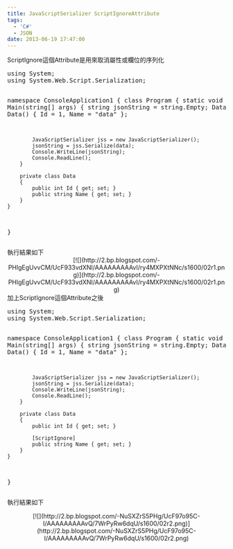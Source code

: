 ```yaml
---
title: JavaScriptSerializer ScriptIgnoreAttribute
tags:
  - 'C#'
  - JSON
date: 2013-06-19 17:47:00
---
```


<div>ScriptIgnore這個Attribute是用來取消屬性或欄位的序列化</div>
<div><pre class="brush:csharp">using System;
using System.Web.Script.Serialization;

namespace ConsoleApplication1
{
    class Program
    {
        static void Main(string[] args)
        {
            string jsonString = string.Empty;
            Data data = new Data()
            {
                Id = 1,
                Name = "data"
            };

            JavaScriptSerializer jss = new JavaScriptSerializer();
            jsonString = jss.Serialize(data);
            Console.WriteLine(jsonString);
            Console.ReadLine();
        }

        private class Data
        {
            public int Id { get; set; }
            public string Name { get; set; }
        }
    }
}
</pre></div>
<div>執行結果如下</div><div class="separator" style="clear: both; text-align: center;">[![](http://2.bp.blogspot.com/-PHlgEgUvvCM/UcF933vdXNI/AAAAAAAAAvI/ry4MXPXtNNc/s1600/02r1.png)](http://2.bp.blogspot.com/-PHlgEgUvvCM/UcF933vdXNI/AAAAAAAAAvI/ry4MXPXtNNc/s1600/02r1.png)</div>
加上ScriptIgnore這個Attribute之後
<div><pre class="brush:csharp">using System;
using System.Web.Script.Serialization;

namespace ConsoleApplication1
{
    class Program
    {
        static void Main(string[] args)
        {
            string jsonString = string.Empty;
            Data data = new Data()
            {
                Id = 1,
                Name = "data"
            };

            JavaScriptSerializer jss = new JavaScriptSerializer();
            jsonString = jss.Serialize(data);
            Console.WriteLine(jsonString);
            Console.ReadLine();
        }

        private class Data
        {
            public int Id { get; set; }

            [ScriptIgnore]
            public string Name { get; set; }
        }
    }
}
</pre></div><div>執行結果如下</div>
<div class="separator" style="clear: both; text-align: center;">[![](http://2.bp.blogspot.com/-NuSXZrS5PHg/UcF97o95C-I/AAAAAAAAAvQ/7WrPyRw6dqU/s1600/02r2.png)](http://2.bp.blogspot.com/-NuSXZrS5PHg/UcF97o95C-I/AAAAAAAAAvQ/7WrPyRw6dqU/s1600/02r2.png)</div>